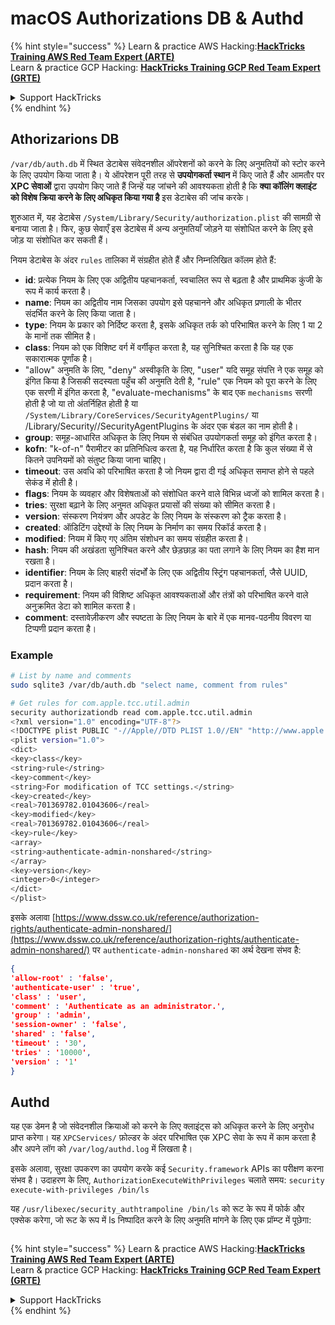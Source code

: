 # macOS Authorizations DB & Authd



{% hint style="success" %}
Learn & practice AWS Hacking:<img src="../../../.gitbook/assets/arte.png" alt="" data-size="line">[**HackTricks Training AWS Red Team Expert (ARTE)**](https://training.hacktricks.xyz/courses/arte)<img src="../../../.gitbook/assets/arte.png" alt="" data-size="line">\
Learn & practice GCP Hacking: <img src="../../../.gitbook/assets/grte.png" alt="" data-size="line">[**HackTricks Training GCP Red Team Expert (GRTE)**<img src="../../../.gitbook/assets/grte.png" alt="" data-size="line">](https://training.hacktricks.xyz/courses/grte)

<details>

<summary>Support HackTricks</summary>

* Check the [**subscription plans**](https://github.com/sponsors/carlospolop)!
* **Join the** 💬 [**Discord group**](https://discord.gg/hRep4RUj7f) or the [**telegram group**](https://t.me/peass) or **follow** us on **Twitter** 🐦 [**@hacktricks\_live**](https://twitter.com/hacktricks\_live)**.**
* **Share hacking tricks by submitting PRs to the** [**HackTricks**](https://github.com/carlospolop/hacktricks) and [**HackTricks Cloud**](https://github.com/carlospolop/hacktricks-cloud) github repos.

</details>
{% endhint %}

## **Athorizarions DB**

`/var/db/auth.db` में स्थित डेटाबेस संवेदनशील ऑपरेशनों को करने के लिए अनुमतियों को स्टोर करने के लिए उपयोग किया जाता है। ये ऑपरेशन पूरी तरह से **उपयोगकर्ता स्थान** में किए जाते हैं और आमतौर पर **XPC सेवाओं** द्वारा उपयोग किए जाते हैं जिन्हें यह जांचने की आवश्यकता होती है कि **क्या कॉलिंग क्लाइंट को विशेष क्रिया करने के लिए अधिकृत किया गया है** इस डेटाबेस की जांच करके।

शुरुआत में, यह डेटाबेस `/System/Library/Security/authorization.plist` की सामग्री से बनाया जाता है। फिर, कुछ सेवाएँ इस डेटाबेस में अन्य अनुमतियाँ जोड़ने या संशोधित करने के लिए इसे जोड़ या संशोधित कर सकती हैं।

नियम डेटाबेस के अंदर `rules` तालिका में संग्रहीत होते हैं और निम्नलिखित कॉलम होते हैं:

* **id**: प्रत्येक नियम के लिए एक अद्वितीय पहचानकर्ता, स्वचालित रूप से बढ़ता है और प्राथमिक कुंजी के रूप में कार्य करता है।
* **name**: नियम का अद्वितीय नाम जिसका उपयोग इसे पहचानने और अधिकृत प्रणाली के भीतर संदर्भित करने के लिए किया जाता है।
* **type**: नियम के प्रकार को निर्दिष्ट करता है, इसके अधिकृत तर्क को परिभाषित करने के लिए 1 या 2 के मानों तक सीमित है।
* **class**: नियम को एक विशिष्ट वर्ग में वर्गीकृत करता है, यह सुनिश्चित करता है कि यह एक सकारात्मक पूर्णांक है।
* "allow" अनुमति के लिए, "deny" अस्वीकृति के लिए, "user" यदि समूह संपत्ति ने एक समूह को इंगित किया है जिसकी सदस्यता पहुँच की अनुमति देती है, "rule" एक नियम को पूरा करने के लिए एक सरणी में इंगित करता है, "evaluate-mechanisms" के बाद एक `mechanisms` सरणी होती है जो या तो अंतर्निहित होती है या `/System/Library/CoreServices/SecurityAgentPlugins/` या /Library/Security//SecurityAgentPlugins के अंदर एक बंडल का नाम होती है।
* **group**: समूह-आधारित अधिकृत के लिए नियम से संबंधित उपयोगकर्ता समूह को इंगित करता है।
* **kofn**: "k-of-n" पैरामीटर का प्रतिनिधित्व करता है, यह निर्धारित करता है कि कुल संख्या में से कितने उपनियमों को संतुष्ट किया जाना चाहिए।
* **timeout**: उस अवधि को परिभाषित करता है जो नियम द्वारा दी गई अधिकृत समाप्त होने से पहले सेकंड में होती है।
* **flags**: नियम के व्यवहार और विशेषताओं को संशोधित करने वाले विभिन्न ध्वजों को शामिल करता है।
* **tries**: सुरक्षा बढ़ाने के लिए अनुमत अधिकृत प्रयासों की संख्या को सीमित करता है।
* **version**: संस्करण नियंत्रण और अपडेट के लिए नियम के संस्करण को ट्रैक करता है।
* **created**: ऑडिटिंग उद्देश्यों के लिए नियम के निर्माण का समय रिकॉर्ड करता है।
* **modified**: नियम में किए गए अंतिम संशोधन का समय संग्रहीत करता है।
* **hash**: नियम की अखंडता सुनिश्चित करने और छेड़छाड़ का पता लगाने के लिए नियम का हैश मान रखता है।
* **identifier**: नियम के लिए बाहरी संदर्भों के लिए एक अद्वितीय स्ट्रिंग पहचानकर्ता, जैसे UUID, प्रदान करता है।
* **requirement**: नियम की विशिष्ट अधिकृत आवश्यकताओं और तंत्रों को परिभाषित करने वाले अनुक्रमित डेटा को शामिल करता है।
* **comment**: दस्तावेज़ीकरण और स्पष्टता के लिए नियम के बारे में एक मानव-पठनीय विवरण या टिप्पणी प्रदान करता है।

### Example
```bash
# List by name and comments
sudo sqlite3 /var/db/auth.db "select name, comment from rules"

# Get rules for com.apple.tcc.util.admin
security authorizationdb read com.apple.tcc.util.admin
<?xml version="1.0" encoding="UTF-8"?>
<!DOCTYPE plist PUBLIC "-//Apple//DTD PLIST 1.0//EN" "http://www.apple.com/DTDs/PropertyList-1.0.dtd">
<plist version="1.0">
<dict>
<key>class</key>
<string>rule</string>
<key>comment</key>
<string>For modification of TCC settings.</string>
<key>created</key>
<real>701369782.01043606</real>
<key>modified</key>
<real>701369782.01043606</real>
<key>rule</key>
<array>
<string>authenticate-admin-nonshared</string>
</array>
<key>version</key>
<integer>0</integer>
</dict>
</plist>
```
इसके अलावा [https://www.dssw.co.uk/reference/authorization-rights/authenticate-admin-nonshared/](https://www.dssw.co.uk/reference/authorization-rights/authenticate-admin-nonshared/) पर `authenticate-admin-nonshared` का अर्थ देखना संभव है:
```json
{
'allow-root' : 'false',
'authenticate-user' : 'true',
'class' : 'user',
'comment' : 'Authenticate as an administrator.',
'group' : 'admin',
'session-owner' : 'false',
'shared' : 'false',
'timeout' : '30',
'tries' : '10000',
'version' : '1'
}
```
## Authd

यह एक डेमन है जो संवेदनशील क्रियाओं को करने के लिए क्लाइंट्स को अधिकृत करने के लिए अनुरोध प्राप्त करेगा। यह `XPCServices/` फ़ोल्डर के अंदर परिभाषित एक XPC सेवा के रूप में काम करता है और अपने लॉग को `/var/log/authd.log` में लिखता है।

इसके अलावा, सुरक्षा उपकरण का उपयोग करके कई `Security.framework` APIs का परीक्षण करना संभव है। उदाहरण के लिए, `AuthorizationExecuteWithPrivileges` चलाते समय: `security execute-with-privileges /bin/ls`

यह `/usr/libexec/security_authtrampoline /bin/ls` को रूट के रूप में फोर्क और एक्सेक करेगा, जो रूट के रूप में ls निष्पादित करने के लिए अनुमति मांगने के लिए एक प्रॉम्प्ट में पूछेगा:

<figure><img src="../../../.gitbook/assets/image (10).png" alt=""><figcaption></figcaption></figure>

{% hint style="success" %}
Learn & practice AWS Hacking:<img src="../../../.gitbook/assets/arte.png" alt="" data-size="line">[**HackTricks Training AWS Red Team Expert (ARTE)**](https://training.hacktricks.xyz/courses/arte)<img src="../../../.gitbook/assets/arte.png" alt="" data-size="line">\
Learn & practice GCP Hacking: <img src="../../../.gitbook/assets/grte.png" alt="" data-size="line">[**HackTricks Training GCP Red Team Expert (GRTE)**<img src="../../../.gitbook/assets/grte.png" alt="" data-size="line">](https://training.hacktricks.xyz/courses/grte)

<details>

<summary>Support HackTricks</summary>

* Check the [**subscription plans**](https://github.com/sponsors/carlospolop)!
* **Join the** 💬 [**Discord group**](https://discord.gg/hRep4RUj7f) or the [**telegram group**](https://t.me/peass) or **follow** us on **Twitter** 🐦 [**@hacktricks\_live**](https://twitter.com/hacktricks\_live)**.**
* **Share hacking tricks by submitting PRs to the** [**HackTricks**](https://github.com/carlospolop/hacktricks) and [**HackTricks Cloud**](https://github.com/carlospolop/hacktricks-cloud) github repos.

</details>
{% endhint %}
